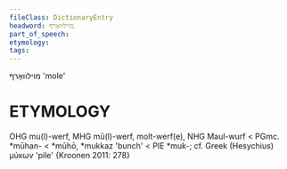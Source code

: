```yaml
---
fileClass: DictionaryEntry
headword: מוילוואָרף
part_of_speech: 
etymology: 
tags: 
---
```

מוילוואָרף
'mole'

ETYMOLOGY
===========
OHG mu(l)-werf, MHG mū(l)-werf, molt-werf(e), NHG Maul-wurf < PGmc. *mūhan- < *mūhō, *mukkaz 'bunch' < PIE *muk-; cf. Greek (Hesychius) μύκων 'pile'
{Kroonen 2011: 278}
